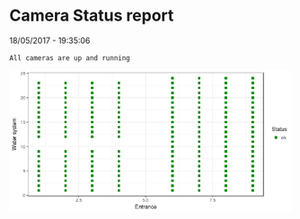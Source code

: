 Camera Status report
================
18/05/2017 - 19:35:06

    All cameras are up and running

![](camreport_files/figure-markdown_github/unnamed-chunk-2-1.png)
